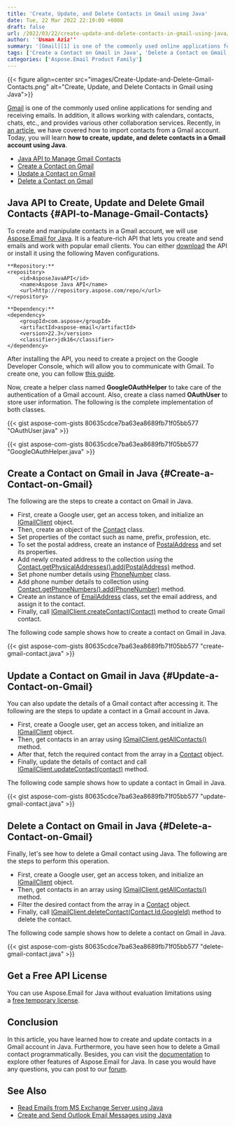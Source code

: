 ```yaml
---
title: 'Create, Update, and Delete Contacts in Gmail using Java'
date: Tue, 22 Mar 2022 22:19:00 +0000
draft: false
url: /2022/03/22/create-update-and-delete-contacts-in-gmail-using-java/
author: ''Usman Aziz''
summary: '[Gmail][1] is one of the commonly used online applications for sending and receiving emails. In addition, it allows working with calendars, contacts, chats, etc., and provides various other collaboration services. Recently, in [an article][2], we have covered how to import contacts from a Gmail account. Today, you will learn **how to create, update, and delete contacts in a Gmail account using Java**.'
tags: ['Create a Contact on Gmail in Java', 'Delete a Contact on Gmail in Java', 'Java API to Manage Gmail Contacts', 'Java Gmail API', 'Update a Contact on Gmail in Java']
categories: ['Aspose.Email Product Family']
---
```




{{< figure align=center src="images/Create-Update-and-Delete-Gmail-Contacts.png" alt="Create, Update, and Delete Contacts in Gmail using Java">}}


[Gmail][3] is one of the commonly used online applications for sending and receiving emails. In addition, it allows working with calendars, contacts, chats, etc., and provides various other collaboration services. Recently, in [an article][4], we have covered how to import contacts from a Gmail account. Today, you will learn **how to create, update, and delete contacts in a Gmail account using Java**.

*   [Java API to Manage Gmail Contacts][5]
*   [Create a Contact on Gmail][6]
*   [Update a Contact on Gmail][7]
*   [Delete a Contact on Gmail][8]

## Java API to Create, Update and Delete Gmail Contacts {#API-to-Manage-Gmail-Contacts}

To create and manipulate contacts in a Gmail account, we will use [Aspose.Email for Java][9]. It is a feature-rich API that lets you create and send emails and work with popular email clients. You can either [download][10] the API or install it using the following Maven configurations.

```
**Repository:**
<repository>
    <id>AsposeJavaAPI</id>
    <name>Aspose Java API</name>
    <url>http://repository.aspose.com/repo/</url>
</repository>

**Dependency:**
<dependency>
    <groupId>com.aspose</groupId>
    <artifactId>aspose-email</artifactId>
    <version>22.3</version>
    <classifier>jdk16</classifier>
</dependency>
```

After installing the API, you need to create a project on the Google Developer Console, which will allow you to communicate with Gmail. To create one, you can follow [this guide][11].

Now, create a helper class named **GoogleOAuthHelper** to take care of the authentication of a Gmail account. Also, create a class named **OAuthUser** to store user information. The following is the complete implementation of both classes.

{{< gist aspose-com-gists 80635cdce7ba63ea8689fb71f05bb577 "OAuthUser.java" >}}

{{< gist aspose-com-gists 80635cdce7ba63ea8689fb71f05bb577 "GoogleOAuthHelper.java" >}}

## Create a Contact on Gmail in Java {#Create-a-Contact-on-Gmail}

The following are the steps to create a contact on Gmail in Java.

*   First, create a Google user, get an access token, and initialize an [IGmailClient][12] object.
*   Then, create an object of the [Contact][13] class.
*   Set properties of the contact such as name, prefix, profession, etc.
*   To set the postal address, create an instance of [PostalAddress][14] and set its properties.
*   Add newly created address to the collection using the [Contact.getPhysicalAddresses().add(PostalAddress)][15] method.
*   Set phone number details using [PhoneNumber][16] class.
*   Add phone number details to collection using [Contact.getPhoneNumbers().add(PhoneNumber)][17] method.
*   Create an instance of [EmailAddress][18] class, set the email address, and assign it to the contact.
*   Finally, call [IGmailClient.createContact(Contact)][19] method to create Gmail contact.

The following code sample shows how to create a contact on Gmail in Java.

{{< gist aspose-com-gists 80635cdce7ba63ea8689fb71f05bb577 "create-gmail-contact.java" >}}

## Update a Contact on Gmail in Java {#Update-a-Contact-on-Gmail}

You can also update the details of a Gmail contact after accessing it. The following are the steps to update a contact in a Gmail account in Java.

*   First, create a Google user, get an access token, and initialize an [IGmailClient][20] object.
*   Then, get contacts in an array using [IGmailClient.getAllContacts()][21] method.
*   After that, fetch the required contact from the array in a [Contact][22] object.
*   Finally, update the details of contact and call [IGmailClient.updateContact(contact)][23] method.

The following code sample shows how to update a contact in Gmail in Java.

{{< gist aspose-com-gists 80635cdce7ba63ea8689fb71f05bb577 "update-gmail-contact.java" >}}

## Delete a Contact on Gmail in Java {#Delete-a-Contact-on-Gmail}

Finally, let's see how to delete a Gmail contact using Java. The following are the steps to perform this operation.

*   First, create a Google user, get an access token, and initialize an [IGmailClient][24] object.
*   Then, get contacts in an array using [IGmailClient.getAllContacts()][25] method.
*   Filter the desired contact from the array in a [Contact][26] object.
*   Finally, call [IGmailClient.deleteContact(Contact.Id.GoogleId)][27] method to delete the contact.

The following code sample shows how to delete a contact on Gmail in Java.

{{< gist aspose-com-gists 80635cdce7ba63ea8689fb71f05bb577 "delete-gmail-contact.java" >}}

## Get a Free API License

You can use Aspose.Email for Java without evaluation limitations using a [free temporary license][28].

## Conclusion

In this article, you have learned how to create and update contacts in a Gmail account in Java. Furthermore, you have seen how to delete a Gmail contact programmatically. Besides, you can visit the [documentation][29] to explore other features of Aspose.Email for Java. In case you would have any questions, you can post to our [forum][30].

## See Also

*   [Read Emails from MS Exchange Server using Java][31]
*   [Create and Send Outlook Email Messages using Java][32]




[1]: https://en.wikipedia.org/wiki/Gmail
[2]: https://blog.aspose.com/2022/03/24/import-gmail-contacts-in-java/
[3]: https://en.wikipedia.org/wiki/Gmail
[4]: https://blog.aspose.com/2022/03/24/import-gmail-contacts-in-java/
[5]: #API-to-Manage-Gmail-Contacts
[6]: #Create-a-Contact-on-Gmail
[7]: #Update-a-Contact-on-Gmail
[8]: #Delete-a-Contact-on-Gmail
[9]: https://products.aspose.com/email/java/
[10]: https://downloads.aspose.com/email/java/
[11]: https://docs.aspose.com/email/net/gmail-utility-features/#creating-project-in-google-developer-console
[12]: https://apireference.aspose.com/email/java/com.aspose.email/IGmailClient
[13]: https://apireference.aspose.com/email/java/com.aspose.email/Contact
[14]: https://apireference.aspose.com/email/java/com.aspose.email/PostalAddress
[15]: https://apireference.aspose.com/email/java/com.aspose.email/Contact#getPhysicalAddresses()
[16]: https://apireference.aspose.com/email/java/com.aspose.email/PhoneNumber
[17]: https://apireference.aspose.com/email/java/com.aspose.email/Contact#getPhoneNumbers()
[18]: https://apireference.aspose.com/email/java/com.aspose.email/EmailAddress
[19]: https://apireference.aspose.com/email/java/com.aspose.email/IGmailClient#createContact(com.aspose.email.Contact)
[20]: https://apireference.aspose.com/email/java/com.aspose.email/IGmailClient
[21]: https://apireference.aspose.com/email/java/com.aspose.email/IGmailClient#getAllContacts()
[22]: https://apireference.aspose.com/email/java/com.aspose.email/Contact
[23]: https://apireference.aspose.com/email/java/com.aspose.email/IGmailClient#updateContact(com.aspose.email.Contact)
[24]: https://apireference.aspose.com/email/java/com.aspose.email/IGmailClient
[25]: https://apireference.aspose.com/email/java/com.aspose.email/IGmailClient#getAllContacts()
[26]: https://apireference.aspose.com/email/java/com.aspose.email/Contact
[27]: https://apireference.aspose.com/email/java/com.aspose.email/IGmailClient#deleteContact(java.lang.String)
[28]: https://products.aspose.com/email
[29]: https://docs.aspose.com/email/java/
[30]: https://forum.aspose.com/
[31]: https://blog.aspose.com/2021/03/22/read-emails-from-ms-exchange-server-using-java/
[32]: https://blog.aspose.com/2020/05/20/create-and-send-outlook-email-messages-asynchronously-using-java/




